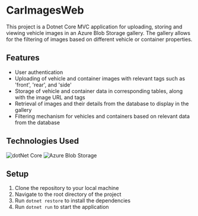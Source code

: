 # CarImagesWeb

This project is a Dotnet Core MVC application for uploading, storing and viewing vehicle images in an Azure Blob Storage gallery. 
The gallery allows for the filtering of images based on different vehicle or container properties.

## Features

- User authentication
- Uploading of vehicle and container images with relevant tags such as 'front', 'rear', and 'side'
- Storage of vehicle and container data in corresponding tables, along with the image URL and tags
- Retrieval of images and their details from the database to display in the gallery
- Filtering mechanism for vehicles and containers based on relevant data from the database

## Technologies Used
![dotNet Core](https://upload.wikimedia.org/wikipedia/commons/thumb/e/ee/.NET_Core_Logo.svg/240px-.NET_Core_Logo.svg.png)
![Azure Blob Storage](https://www.clicdata.com/wp-content/uploads/2021/01/microsoft-azure-blob-storage-logo.com_.png)

## Setup

1. Clone the repository to your local machine
2. Navigate to the root directory of the project
3. Run `dotnet restore` to install the dependencies
4. Run `dotnet run` to start the application

